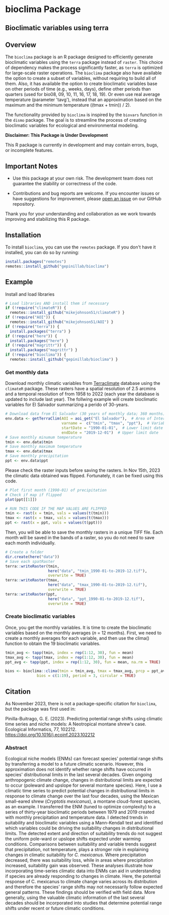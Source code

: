 # bioclima Package
## Bioclimatic variables using terra

## Overview

The `bioclima` package is an R package designed to efficiently generate bioclimatic variables using the `terra` package instead of `raster`. This choice of dependency makes the process significantly faster, as `terra` is optimized for large-scale raster operations. The `bioclima` package also have available the option to create a subset of variables, without requiring to build all of them. Also, it has available the option to create bioclimatic variables base on other periods of time (e.g., weeks, days), define other periods than quarters (used for bio08, 09, 10, 11, 16, 17, 18, 19). Or even use real average temperature (parameter 'tavg'), instead that an approximation based on the maximum and the minimum temperature ((tmax + tmin)) / 2).

The functionality provided by `bioclima` is inspired by the `biovars` function in the `dismo` package. The goal is to streamline the process of creating bioclimatic variables for ecological and environmental modeling.

**Disclaimer: This Package is Under Development**

This R package is currently in development and may contain errors, bugs, or incomplete features.

## Important Notes

- Use this package at your own risk. The development team does not guarantee the stability or correctness of the code.
  
- Contributions and bug reports are welcome. If you encounter issues or have suggestions for improvement, please [open an issue](https://github.com/gepinillab/bioclima/issues) on our GitHub repository.

Thank you for your understanding and collaboration as we work towards improving and stabilizing this R package.

## Installation

To install `bioclima`, you can use the `remotes` package. If you don't have it installed, you can do so by running:

```R
install.packages("remotes")
remotes::install_github("gepinillab/bioclima")
```
## Example
Install and load libraries
```R
# Load libraries AND install them if necessary
if (!require("climateR")) {
  remotes::install_github("mikejohnson51/climateR") }
if (!require("AOI")) {
  remotes::install_github("mikejohnson51/AOI") }
if (!require("terra")) {
  install.packages("terra") }
if (!require("here")) {
  install.packages("here") }
if (!require("magrittr")) {
  install.packages("magrittr") }
if (!require("bioclima")) {
  remotes::install_github("gepinillab/bioclima") }
```
### Get monthly data
Download monthly climatic variables from [Terraclimate](https://www.climatologylab.org/terraclimate.html) database using the `climateR` package. These rasters have a spatial resolution of 2.5 arcmins and a temporal resolution of from 1958 to 2022 (each year the database is updated to include last year). The follwing example will create bioclimatic variables for El Salvador summarizing a perido of 30-years.
```R
# Download data from El Salvador (30 years of monthly data; 360 months)
env.data <- getTerraClim(AOI = aoi_get("El Salvador"),  # Area of Interest
                         varname =  c("tmin", "tmax", "ppt"),  # Variables to download
                         startDate = "1990-01-01",  # Lower limit date
                         endDate = "2019-12-01")  # Upper limit date
# Save monthly minumum temperature
tmin <- env.data$tmin
# Save monthly maximum temperature
tmax <- env.data$tmax
# Save monthly precipitation
ppt <- env.data$ppt
```
Please check the raster inputs before saving the rasters. In Nov 15th, 2023
the climatic data obtained was flipped. Fortunately, it can be fixed using 
this code.
```R
# Plot first month (1990-01) of precipitation
# Check if map if flipped
plot(ppt[[1]])
```
```R
# RUN THIS CODE IF THE MAP VALUES ARE FLIPPED
tmin <- rast(x = tmin, vals = values(t(tmin)))
tmax <- rast(x = tmax, vals = values(t(tmax)))
ppt <- rast(x = ppt, vals = values(t(ppt)))
```
Then, you will be able to save the monthly rasters in a unique TIFF file. Each month will be saved in the bands of a raster, so you do not need to save each month individually.

```R
# Create a folder
dir.create(here("data"))
# Save each spatRaster
terra::writeRaster(tmin,
                   here("data", "tmin_1990-01-to-2019-12.tif"),
                   overwrite = TRUE)
terra::writeRaster(tmax,
                   here("data", "tmax_1990-01-to-2019-12.tif"),
                   overwrite = TRUE)
terra::writeRaster(ppt,
                   here("data", "ppt_1990-01-to-2019-12.tif"),
                   overwrite = TRUE)
```
### Create bioclimatic variables
Once, you get the monthly variables. It is time to create the bioclimatic variables based on the monthly averages (*n* = 12 months). First, we need to create a monthly averages for each variable, and then use the clima() function to obtain the 19 bioclimatic variables.

```R
tmin_avg <- tapp(tmin, index = rep(1:12, 30), fun = mean)
tmax_avg <- tapp(tmax, index = rep(1:12, 30), fun = mean)
ppt_avg <- tapp(ppt, index = rep(1:12, 30), fun = mean, na.rm = TRUE)

bios <- bioclima::clima(tmin = tmin_avg, tmax = tmax_avg, prcp = ppt_avg,
              bios = c(1:19), period = 3, circular = TRUE)

```
## Citation
As November 2023, there is not a package-specific citation for `bioclima`, but the package was first used in:

Pinilla-Buitrago, G. E. (2023). Predicting potential range shifts using climatic time series and niche models: A Neotropical montane shrew's case. Ecological Informatics, 77, 102212. https://doi.org/10.1016/j.ecoinf.2023.102212

### Abstract
Ecological niche models (ENMs) can forecast species' potential range shifts by transferring a model to a future climatic scenario. However, this approximation does not identify whether range shifts have occurred in species' distributional limits in the last several decades. Given ongoing anthropogenic climate change, changes in distributional limits are expected to occur (poleward and upslope for several montane species). Here, I use a climatic time series to predict potential changes in distributional limits in response to climate change over the last four decades, using the Mexican small-eared shrew (*Cryptotis mexicanus*), a montane cloud-forest species, as an example. I transferred the ENM (tuned to optimize complexity) to a series of thirty-year bioclimatic periods between 1979 and 2019 created with monthly precipitation and temperature data. I detected trends in suitability and bioclimatic variables using a Mann-Kendall test and identified which variables could be driving the suitability changes in distributional limits. The detected extent and direction of suitability trends do not suggest the uniform pole-ward or upslope shifts expected under warming conditions. Comparisons between suitability and variable trends suggest that precipitation, not temperature, plays a stronger role in explaining changes in climatic suitability for *C. mexicanus*. Where precipitation decreased, there was suitability loss, while in areas where precipitation increased, suitability gain was observed. These analyses illustrate how incorporating time-series climatic data into ENMs can aid in understanding if species are already responding to changes in climate. Here, the potential response of C. mexicanus to climate change varies across its distribution and therefore the species' range shifts may not necessarily follow expected general patterns. These findings should be verified with field data. More generally, using the valuable climatic information of the last several decades should be incorporated into studies that determine potential range shifts under recent or future climatic conditions.

